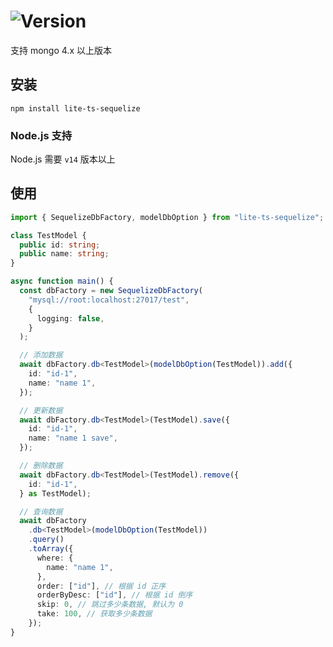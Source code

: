 # ![Version](https://img.shields.io/badge/version-1.3.1-green.svg)

支持 mongo 4.x 以上版本

## 安装

```
npm install lite-ts-sequelize
```

### Node.js 支持

Node.js 需要 `v14` 版本以上

## 使用

```typescript
import { SequelizeDbFactory, modelDbOption } from "lite-ts-sequelize";

class TestModel {
  public id: string;
  public name: string;
}

async function main() {
  const dbFactory = new SequelizeDbFactory(
    "mysql://root:localhost:27017/test",
    {
      logging: false,
    }
  );

  // 添加数据
  await dbFactory.db<TestModel>(modelDbOption(TestModel)).add({
    id: "id-1",
    name: "name 1",
  });

  // 更新数据
  await dbFactory.db<TestModel>(TestModel).save({
    id: "id-1",
    name: "name 1 save",
  });

  // 删除数据
  await dbFactory.db<TestModel>(TestModel).remove({
    id: "id-1",
  } as TestModel);

  // 查询数据
  await dbFactory
    .db<TestModel>(modelDbOption(TestModel))
    .query()
    .toArray({
      where: {
        name: "name 1",
      },
      order: ["id"], // 根据 id 正序
      orderByDesc: ["id"], // 根据 id 倒序
      skip: 0, // 跳过多少条数据, 默认为 0
      take: 100, // 获取多少条数据
    });
}
```
